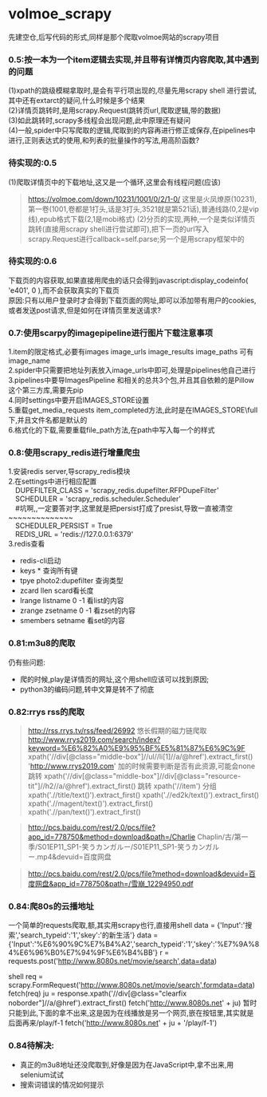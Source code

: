 # volmoe_scrapy
先建空仓,后写代码的形式,同样是那个爬取volmoe网站的scrapy项目

### 0.5:按一本为一个item逻辑去实现,并且带有详情页内容爬取,其中遇到的问题  
(1)xpath的跳级模糊拿取时,是会有平行项出现的,尽量先用scrapy shell 进行尝试,其中还有extarct的疑问,什么时候是多个结果  
(2)详情页跳转时,是用scrapy.Request(跳转页url,爬取逻辑,带的数据)  
(3)如此跳转时,scrapy多线程会出现问题,此中原理还有疑问  
(4)一般,spider中只写爬取的逻辑,爬取到的内容再进行修正或保存,在pipelines中进行,正则表达式的使用,和列表的批量操作的写法,用高阶函数?

### 待实现的:0.5  
(1)爬取详情页中的下载地址,这又是一个循环,这里会有线程问题(应该)
>https://volmoe.com/down/10231/1001/0/2/1-0/ 这里是火凤燎原(10231),第一卷(1001,卷都是1打头,话是3打头,3521就是第521话),普通线路(0,2是vip线),epub格式下载(2,1是mobi格式)
(2)分页的实现,两种,一个是类似详情页跳转(直接用scrapy shell进行尝试即可),把下一页的url写入scrapy.Request进行callback=self.parse;另一个是用scrapy框架中的

### 待实现的:0.6
下载页的内容获取,如果直接用爬虫的话只会得到javascript:display_codeinfo( 'e401', 0 ),而不会获取真实的下载页  
原因:只有以用户登录时才会得到下载页面的网址,即可以添加带有用户的cookies,或者发送post请求,但是如何在详情页里发送请求?

### 0.7:使用scarpy的imagepipeline进行图片下载注意事项
1.item的限定格式,必要有images image_urls image_results image_paths 可有image_name  
2.spider中只需要把地址列表放入image_urls中即可,处理是pipelines他自己进行  
3.pipelines中要导ImagesPipeline 和相关的总共3个包,并且其自依赖的是Pillow这个第三方库,需要先pip  
4.同时settings中要开启IMAGES_STORE设置  
5.重载get_media_requests item_completed方法,此时是在IMAGES_STORE\\full下,并且文件名都是默认的  
6.格式化的下载,需要重载file_path方法,在path中写入每一个的样式

### 0.8:使用scrapy_redis进行增量爬虫
1.安装redis server,导scrapy_redis模块  
2.在settings中进行相应配置  
&emsp;DUPEFILTER_CLASS = 'scrapy_redis.dupefilter.RFPDupeFilter'  
&emsp;SCHEDULER = 'scrapy_redis.scheduler.Scheduler'  
&emsp;#坑啊,,一定要答对字,这里就是把persist打成了presist,导致一直被清空~~~~~~~~~~~~~~  
&emsp;SCHEDULER_PERSIST = True  
&emsp;REDIS_URL = 'redis://127.0.0.1:6379'  
3.redis查看  
- redis-cli启动
- keys * 查询所有键
- tpye photo2:dupefilter 查询类型
- zcard llen scard看长度
- lrange listname 0 -1 看list的内容
- zrange zsetname 0 -1 看zset的内容
- smembers setname      看set的内容

### 0.81:m3u8的爬取
仍有些问题:
- 爬的时候,play是详情页的网址,这个用shell应该可以找到原因;
- python3的编码问题,转中文算是转不了彻底    

### 0.82:rrys rss的爬取
>http://rss.rrys.tv/rss/feed/26992 悠长假期的磁力链爬取
http://www.rrys2019.com/search/index?keyword=%E6%82%A0%E9%95%BF%E5%81%87%E6%9C%9F
xpath('//div[@class="middle-box"]//ul//li[1]//a/@href').extract_first()
'http://www.rrys2019.com'
加的时候需要判断是否有此资源,可能会none
跳转
xpath('//div[@class="middle-box"]//div[@class="resource-tit"]//h2//a/@href').extract_first()
跳转
xpath('//item')
分组
xpath('.//title/text()').extract_first()
xpath('.//ed2k/text()').extract_first()
xpath('.//magent/text()').extract_first()
xpath('.//pan/text()').extract_first()

>http://pcs.baidu.com/rest/2.0/pcs/file?app_id=778750&method=download&path=/Charlie Chaplin/古/第一季/S01EP11_SP1-笑うカンガルー/S01EP11_SP1-笑うカンガルー.mp4&devuid=百度网盘

>http://pcs.baidu.com/rest/2.0/pcs/file?method=download&devuid=百度网盘&app_id=778750&path=/雪崩_12294950.pdf

### 0.84:爬80s的云播地址
一个简单的requests爬取,额,其实用scrapy也行,直接用shell
data = {'Input':'搜索','search_typeid':'1','skey':'的新生活'}
data = {'Input':'%E6%90%9C%E7%B4%A2','search_typeid':'1','skey':'%E7%9A%84%E6%96%B0%E7%94%9F%E6%B4%BB'}
r = requests.post('http://www.8080s.net/movie/search',data=data)

shell
req = scrapy.FormRequest('http://www.8080s.net/movie/search',formdata=data) 
fetch(req)
ju = response.xpath('//div[@class="clearfix noborder"]//a/@href').extract_first() 
fetch('http://www.8080s.net' + ju)
暂时只能到此,下面的拿不出来,这是因为在线播放是另一个网页,嵌在按钮里,其实就是后面再来/play/f-1
fetch('http://www.8080s.net' + ju + '/play/f-1')

### 0.84待解决:
- 真正的m3u8地址还没爬取到,好像是因为在JavaScript中,拿不出来,用selenium试试
- 搜索词错误的情况如何提示

